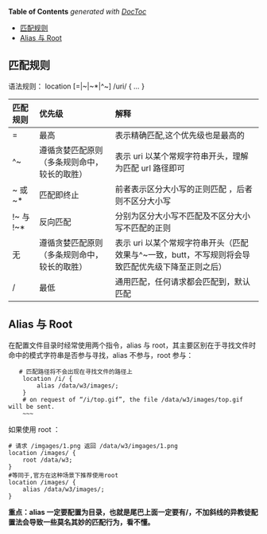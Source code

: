<!-- START doctoc generated TOC please keep comment here to allow auto update -->
<!-- DON'T EDIT THIS SECTION, INSTEAD RE-RUN doctoc TO UPDATE -->
**Table of Contents**  *generated with [DocToc](https://github.com/thlorenz/doctoc)*

- [匹配规则](#%E5%8C%B9%E9%85%8D%E8%A7%84%E5%88%99)
- [Alias 与 Root](#alias-%E4%B8%8E-root)

<!-- END doctoc generated TOC please keep comment here to allow auto update -->

## 匹配规则

语法规则： location [=|~|~*|^~] /uri/ { … }

| 匹配规则   | 优先级                                       | 解释                                                                                              |
| :--------- | :------------------------------------------- | :------------------------------------------------------------------------------------------------ |
| =          | 最高                                         | 表示精确匹配,这个优先级也是最高的                                                                 |
| ^~         | 遵循贪婪匹配原则（多条规则命中，较长的取胜） | 表示 uri 以某个常规字符串开头，理解为匹配 url 路径即可                                            |
| ~ 或 ~\*   | 匹配即终止                                   | 前者表示区分大小写的正则匹配 ，后者则不区分大小写                                                 |
| !~ 与 !~\* | 反向匹配                                     | 分别为区分大小写不匹配及不区分大小写不匹配的正则                                                  |
| 无         | 遵循贪婪匹配原则（多条规则命中，较长的取胜） | 表示 uri 以某个常规字符串开头（匹配效果与^~一致，butt，不写规则将会导致匹配优先级下降至正则之后） |
| /          | 最低                                         | 通用匹配，任何请求都会匹配到，默认匹配                                                            |

## Alias 与 Root

在配置文件目录时经常使用两个指令，alias 与 root，其主要区别在于寻找文件时命中的模式字符串是否参与寻找，alias 不参与，root 参与：

```nginx
   # 匹配路径将不会出现在寻找文件的路径上
    location /i/ {
        alias /data/w3/images/;
    }
    # on request of “/i/top.gif”, the file /data/w3/images/top.gif will be sent.
    ~~~
```

如果使用 root ：

```nginx
# 请求 /imgages/1.png 返回 /data/w3/imgages/1.png
location /images/ {
    root /data/w3;
}
#等同于,官方在这种场景下推荐使用root
location /images/ {
    alias /data/w3/images/;
}
```

**重点：alias 一定要配置为目录，也就是尾巴上面一定要有/，不加斜线的异教徒配置法会导致一些莫名其妙的匹配行为，看不懂。**
